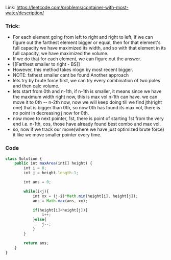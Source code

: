 Link: https://leetcode.com/problems/container-with-most-water/description/

### Trick:
- For each element going from left to right and right to left, if we can figure out the farthest element bigger or equal, then for that element's full capacity we have maximized its width, and so with that element in its full capacity, we have maximized the volume.
- If we do that for each element, we can figure out the answer.
- [[Farthest smaller to right - BS]]
- However, this method takes nlogn.by most recent bigger.
- NOTE: fathest smaller cant be found 
Another approach
- lets try by brute force first, we can try every combination of two poles and then calc volume.
- lets start from 0th and n-1th, if n-1th is smaller, it means since we have the maximum width right now, this is max vol n-1th can have. we can move it to 0th -- n-2th now, now we will keep doing till we find jth(right one) that is bigger than 0th, so now 0th has found its max vol, there is no point in decreasing j now for 0th.
- now move to next pointer, 1st, there is point of starting 1st from the very end i.e. n-1th, cos, those have already found best combo and max vol.
- so, now if we track our move(where we have just optimized brute force) it like we move smaller pointer every time.

### Code
```js
class Solution {
    public int maxArea(int[] height) {
        int i = 0;
        int j = height.length-1;

        int ans = 0;

        while(i<j){
            int xx = (j-i)*Math.min(height[i], height[j]);
            ans = Math.max(ans, xx);

            if(height[i]<height[j]){
                i++;
            }else{
                j--;
            }
        }

        return ans;
    }
}
```


